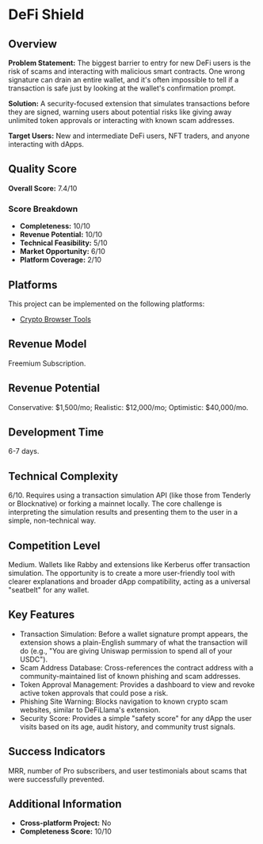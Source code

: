 # DeFi Shield

## Overview
**Problem Statement:** The biggest barrier to entry for new DeFi users is the risk of scams and interacting with malicious smart contracts. One wrong signature can drain an entire wallet, and it's often impossible to tell if a transaction is safe just by looking at the wallet's confirmation prompt.

**Solution:** A security-focused extension that simulates transactions before they are signed, warning users about potential risks like giving away unlimited token approvals or interacting with known scam addresses.

**Target Users:** New and intermediate DeFi users, NFT traders, and anyone interacting with dApps.

## Quality Score
**Overall Score:** 7.4/10

### Score Breakdown
- **Completeness:** 10/10
- **Revenue Potential:** 10/10
- **Technical Feasibility:** 5/10
- **Market Opportunity:** 6/10
- **Platform Coverage:** 2/10

## Platforms
This project can be implemented on the following platforms:
- [Crypto Browser Tools](./platforms/crypto-browser-tools/)

## Revenue Model
Freemium Subscription.

## Revenue Potential
Conservative: $1,500/mo; Realistic: $12,000/mo; Optimistic: $40,000/mo.

## Development Time
6-7 days.

## Technical Complexity
6/10. Requires using a transaction simulation API (like those from Tenderly or Blocknative) or forking a mainnet locally. The core challenge is interpreting the simulation results and presenting them to the user in a simple, non-technical way.

## Competition Level
Medium. Wallets like Rabby and extensions like Kerberus offer transaction simulation. The opportunity is to create a more user-friendly tool with clearer explanations and broader dApp compatibility, acting as a universal "seatbelt" for any wallet.

## Key Features
- Transaction Simulation: Before a wallet signature prompt appears, the extension shows a plain-English summary of what the transaction will do (e.g., "You are giving Uniswap permission to spend all of your USDC").
- Scam Address Database: Cross-references the contract address with a community-maintained list of known phishing and scam addresses.
- Token Approval Management: Provides a dashboard to view and revoke active token approvals that could pose a risk.
- Phishing Site Warning: Blocks navigation to known crypto scam websites, similar to DeFiLlama's extension.
- Security Score: Provides a simple "safety score" for any dApp the user visits based on its age, audit history, and community trust signals.

## Success Indicators
MRR, number of Pro subscribers, and user testimonials about scams that were successfully prevented.

## Additional Information
- **Cross-platform Project:** No
- **Completeness Score:** 10/10
